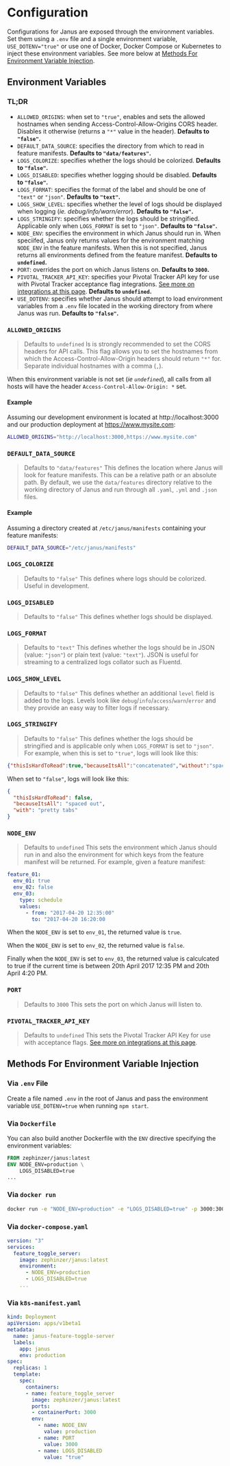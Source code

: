 # Configuration

Configurations for Janus are exposed through the environment variables. Set them using a `.env` file and a single environment variable, `USE_DOTENV="true"` or use one of Docker, Docker Compose or Kubernetes to inject these environment variables. See more below at [Methods For Environment Variable Injection](#methods-for-environment-variable-injection).

## Environment Variables

### TL;DR

- `ALLOWED_ORIGINS`: when set to `"true"`, enables and sets the allowed hostnames when sending Access-Control-Allow-Origins CORS header. Disables it otherwise (returns a `"*"` value in the header). **Defaults to `"false"`.**
- `DEFAULT_DATA_SOURCE`: specifies the directory from which to read in feature manifests. **Defaults to `"data/features"`.**
- `LOGS_COLORIZE`: specifies whether the logs should be colorized. **Defaults to `"false"`.**
- `LOGS_DISABLED`: specifies whether logging should be disabled. **Defaults to `"false"`.**
- `LOGS_FORMAT`: specifies the format of the label and should be one of `"text"` or `"json"`. **Defaults to `"text"`.**
- `LOGS_SHOW_LEVEL`: specifies whether the level of logs should be displayed when logging (*ie. debug/info/warn/error*). **Defaults to `"false"`.**
- `LOGS_STRINGIFY`: specifies whether the logs should be stringified. Applicable only when `LOGS_FORMAT` is set to `"json"`. **Defaults to `"false"`.**
- `NODE_ENV`: specifies the environment in which Janus should run in. When speciifed, Janus only returns values for the environment matching `NODE_ENV` in the feature manifests. When this is not specified, Janus returns all environments defined from the feature manifest. **Defaults to `undefined`.**
- `PORT`: overrides the port on which Janus listens on. **Defaults to `3000`.**
- `PIVOTAL_TRACKER_API_KEY`: specifies your Pivotal Tracker API key for use with Pivotal Tracker acceptance flag integrations. [See more on integrations at this page](integrations.md). **Defaults to `undefined`.**
- `USE_DOTENV`: specifies whether Janus should attempt to load environment variables from a `.env` file located in the working directory from where Janus was run. **Defaults to `"false"`.**

### `ALLOWED_ORIGINS`
> Defaults to `undefined`
Is is strongly recommended to set the CORS headers for API calls. This flag allows you to set the hostnames from which the Access-Control-Allow-Origin headers should return `"*"` for. Separate individual hostnames with a comma (`,`).

When this environment variable is not set (*ie `undefined`*), all calls from all hosts will have the header `Access-Control-Allow-Origin: *` set.

#### Example
Assuming our development environment is located at http://localhost:3000 and our production deployment at https://www.mysite.com:

```bash
ALLOWED_ORIGINS="http://localhost:3000,https://www.mysite.com"
```

### `DEFAULT_DATA_SOURCE`
> Defaults to `"data/features"`
This defines the location where Janus will look for feature manifests. This can be a relative path or an absolute path. By default, we use the `data/features` directory relative to the working directory of Janus and run through all `.yaml`, `.yml` and `.json` files.

#### Example
Assuming a directory created at `/etc/janus/manifests` containing your feature manifests:

```bash
DEFAULT_DATA_SOURCE="/etc/janus/manifests"
```

### `LOGS_COLORIZE`
> Defaults to `"false"`
This defines where logs should be colorized. Useful in development.

### `LOGS_DISABLED`
> Defaults to `"false"`
This defines whether logs should be displayed.

### `LOGS_FORMAT`
> Defaults to `"text"`
This defines whether the logs should be in JSON (value: `"json"`) or plain text (value: `"text"`). JSON is useful for streaming to a centralized logs collator such as Fluentd.

### `LOGS_SHOW_LEVEL`
> Defaults to `"false"`
This defines whether an additional `level` field is added to the logs. Levels look like `debug`/`info`/`access`/`warn`/`error` and they provide an easy way to filter logs if necessary.

### `LOGS_STRINGIFY`
> Defaults to `"false"`
This defines whether the logs should be stringified and is applicable only when `LOGS_FORMAT` is set to `"json"`. For example, when this is set to `"true"`, logs will look like this:

```json
{"thisIsHardToRead":true,"becauseItsAll":"concatenated","without":"spaces"}
```

When set to `"false"`, logs will look like this:

```json
{
  "thisIsHardToRead": false,
  "becauseItsAll": "spaced out",
  "with": "pretty tabs"
}
```

### `NODE_ENV`
> Defaults to `undefined`
This sets the environment which Janus should run in and also the environment for which keys from the feature manifest will be returned. For example, given a feature manifest:

```yaml
feature_01:
  env_01: true
  env_02: false
  env_03:
    type: schedule
    values:
      - from: "2017-04-20 12:35:00"
        to: "2017-04-20 16:20:00
```

When the `NODE_ENV` is set to `env_01`, the returned value is `true`.

When the `NODE_ENV` is set to `env_02`, the returned value is `false`.

Finally when the `NODE_ENV` is set to `env_03`, the returned value is calculcated to true if the current time is between 20th April 2017 12:35 PM and 20th April 4:20 PM.

### `PORT`
> Defaults to `3000`
This sets the port on which Janus will listen to.

### `PIVOTAL_TRACKER_API_KEY`
> Defaults to `undefined`
This sets the Pivotal Tracker API Key for use with acceptance flags. [See more on integrations at this page](integrations.md).

## Methods For Environment Variable Injection

### Via `.env` File
Create a file named `.env` in the root of Janus and pass the environment variable `USE_DOTENV=true` when running `npm start`.

### Via `Dockerfile`
You can also build another Dockerfile with the `ENV` directive specifying the environment variables:

```Dockerfile
FROM zephinzer/janus:latest
ENV NODE_ENV=production \
    LOGS_DISABLED=true
...
```

### Via `docker run`

```bash
docker run -e "NODE_ENV=production" -e "LOGS_DISABLED=true" -p 3000:3000 zephinzer/janus:latest
```

### Via `docker-compose.yaml`

```yaml
version: "3"
services:
  feature_toggle_server:
    image: zephinzer/janus:latest
    environment:
      - NODE_ENV=production
      - LOGS_DISABLED=true
    ...
```

### Via `k8s-manifest.yaml`

```yaml
kind: Deployment
apiVersion: apps/v1beta1
metadata:
  name: janus-feature-toggle-server
  labels:
    app: janus
    env: production
spec:
  replicas: 1
  template:
    spec:
      containers:
      - name: feature_toggle_server
        image: zephinzer/janus:latest
        ports:
        - containerPort: 3000
        env:
          - name: NODE_ENV
            value: production
          - name: PORT
            value: 3000
          - name: LOGS_DISABLED
            value: "true"
```